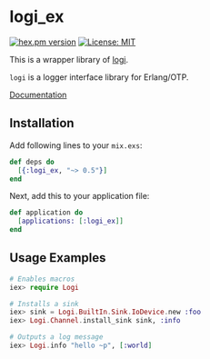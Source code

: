 logi_ex
=======

[![hex.pm version](https://img.shields.io/hexpm/v/logi_ex.svg)](https://hex.pm/packages/logi_ex)
[![License: MIT](https://img.shields.io/badge/license-MIT-blue.svg)](LICENSE)

This is a wrapper library of [logi](https://github.com/sile/logi).

`logi` is a logger interface library for Erlang/OTP.

[Documentation](https://hexdocs.pm/logi_ex/api-reference.html)

Installation
------------

Add following lines to your `mix.exs`:

```elixir
def deps do
  [{:logi_ex, "~> 0.5"}]
end
```

Next, add this to your application file:

``` elixir
def application do
  [applications: [:logi_ex]]
end
```

Usage Examples
--------------

``` elixir
# Enables macros
iex> require Logi

# Installs a sink
iex> sink = Logi.BuiltIn.Sink.IoDevice.new :foo
iex> Logi.Channel.install_sink sink, :info

# Outputs a log message
iex> Logi.info "hello ~p", [:world]
```
